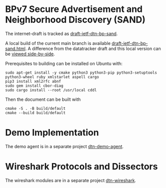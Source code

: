# BPv7 Secure Advertisement and Neighborhood Discovery (SAND)

The internet-draft is tracked as [draft-ietf-dtn-bp-sand](https://datatracker.ietf.org/doc/draft-ietf-dtn-bp-sand/).

A local build of the current main branch is available [draft-ietf-dtn-bp-sand.html](https://briansipos.github.io/dtn-bp-sand/draft-ietf-dtn-bp-sand.html).
A difference from the datatracker draft and this local version can be [viewed side-by-side](https://author-tools.ietf.org/diff?doc_1=draft-ietf-dtn-bp-sand&url_2=https://briansipos.github.io/dtn-bp-sand/draft-ietf-dtn-bp-sand.txt&raw=1).

Prerequisites to building can be installed on Ubuntu with:
```
sudo apt-get install -y cmake python3 python3-pip python3-setuptools python3-wheel ruby xmlstarlet aspell cargo
pip3 install xml2rfc abnf
sudo gem install cbor-diag
sudo cargo install --root /usr/local cddl
```

Then the document can be built with
```
cmake -S . -B build/default
cmake --build build/default
```

# Demo Implementation

The demo agent is in a separate project [dtn-demo-agent](https://github.com/BSipos-RKF/dtn-demo-agent).

# Wireshark Protocols and Dissectors

The wireshark modules are in a separate project [dtn-wireshark](https://github.com/BSipos-RKF/dtn-wireshark).
